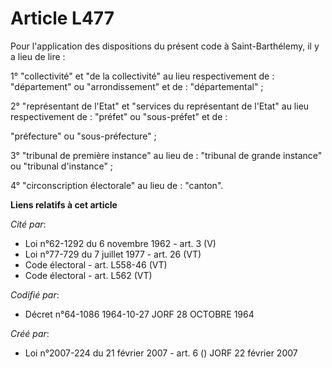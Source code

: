 # Article L477

Pour l'application des dispositions du présent code à Saint-Barthélemy, il y a lieu de lire :

1° "collectivité" et "de la collectivité" au lieu respectivement de : "département" ou "arrondissement" et de :
"départemental" ;

2° "représentant de l'Etat" et "services du représentant de l'Etat" au lieu respectivement de : "préfet" ou "sous-préfet" et
de :

"préfecture" ou "sous-préfecture" ;

3° "tribunal de première instance" au lieu de : "tribunal de grande instance" ou "tribunal d'instance" ;

4° "circonscription électorale" au lieu de : "canton".

**Liens relatifs à cet article**

_Cité par_:

  - Loi n°62-1292 du 6 novembre 1962 - art. 3 (V)
  - Loi n°77-729 du 7 juillet 1977 - art. 26 (VT)
  - Code électoral - art. L558-46 (VT)
  - Code électoral - art. L562 (VT)

_Codifié par_:

  - Décret n°64-1086 1964-10-27 JORF 28 OCTOBRE 1964

_Créé par_:

  - Loi n°2007-224 du 21 février 2007 - art. 6 () JORF 22 février 2007
